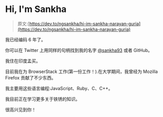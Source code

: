 # Hi, I'm Sankha

> 原文:[https://dev.to/ngsankha/hi-im-sankha-narayan-guria](https://dev.to/ngsankha/hi-im-sankha-narayan-guria)

我已经编码 6 年了。

你可以在 Twitter 上用同样的句柄找到我的名字 [@sankha93](https://twitter.com/sankha93) 或者 GitHub。

我住在印度孟买。

目前我在为 BrowserStack 工作(第一份工作！).在大学期间，我曾经为 Mozilla Firefox 贡献了不少东西。

我主要用这些语言编程:JavaScript、Ruby、C、C++。

我目前正在学习更多关于铁锈的知识。

很高兴见到你！